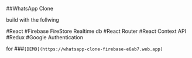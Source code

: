 ##WhatsApp Clone

build with the follwing

#React
#Firebase FireStore Realtime db
#React Router
#React Context API
#Redux
#Google Authentication

for ###`[DEMO](https://whatsapp-clone-firebase-e6ab7.web.app)`
